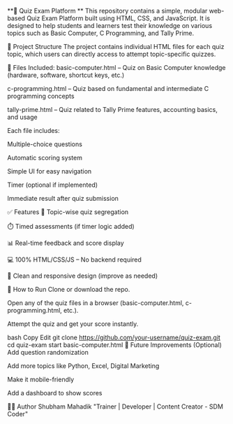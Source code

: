 **🧠 Quiz Exam Platform
**
This repository contains a simple, modular web-based Quiz Exam Platform built using HTML, CSS, and JavaScript. It is designed to help students and learners test their knowledge on various topics such as Basic Computer, C Programming, and Tally Prime.

📁 Project Structure
The project contains individual HTML files for each quiz topic, which users can directly access to attempt topic-specific quizzes.

🔸 Files Included:
basic-computer.html – Quiz on Basic Computer knowledge (hardware, software, shortcut keys, etc.)

c-programming.html – Quiz based on fundamental and intermediate C programming concepts

tally-prime.html – Quiz related to Tally Prime features, accounting basics, and usage

Each file includes:

Multiple-choice questions

Automatic scoring system

Simple UI for easy navigation

Timer (optional if implemented)

Immediate result after quiz submission

✅ Features
📄 Topic-wise quiz segregation

⏱️ Timed assessments (if timer logic added)

📊 Real-time feedback and score display

💻 100% HTML/CSS/JS – No backend required

🎨 Clean and responsive design (improve as needed)

🚀 How to Run
Clone or download the repo.

Open any of the quiz files in a browser (basic-computer.html, c-programming.html, etc.).

Attempt the quiz and get your score instantly.

bash
Copy
Edit
git clone https://github.com/your-username/quiz-exam.git
cd quiz-exam
start basic-computer.html
📌 Future Improvements (Optional)
Add question randomization


Add more topics like Python, Excel, Digital Marketing

Make it mobile-friendly

Add a dashboard to show scores

🧑‍💻 Author
Shubham Mahadik
"Trainer | Developer | Content Creator - SDM Coder"
